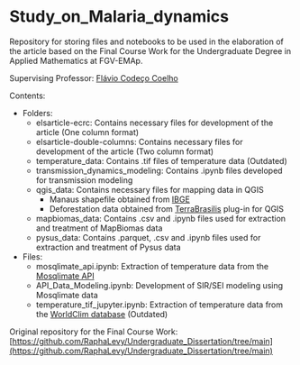 # Study_on_Malaria_dynamics

Repository for storing files and notebooks to be used in the elaboration of the article based on the Final Course Work for the Undergraduate Degree in Applied Mathematics at FGV-EMAp.

Supervising Professor: [Flávio Codeço Coelho](https://emap.fgv.br/professores/flavio-codeco-coelho-0)

Contents:

+ Folders:
  - elsarticle-ecrc: Contains necessary files for development of the article (One column format)
  - elsarticle-double-columns: Contains necessary files for development of the article (Two column format)
  - temperature_data: Contains .tif files of temperature data (Outdated)
  - transmission_dynamics_modeling: Contains .ipynb files developed for transmission modeling
  - qgis_data: Contains necessary files for mapping data in QGIS
    - Manaus shapefile obtained from [IBGE](https://www.ibge.gov.br/geociencias/organizacao-do-territorio/malhas-territoriais/15774-malhas.html)
    - Deforestation data obtained from [TerraBrasilis](https://terrabrasilis.dpi.inpe.br/app/map/deforestation?hl=pt-br) plug-in for QGIS
  - mapbiomas_data: Contains .csv and .ipynb files used for extraction and treatment of MapBiomas data
  - pysus_data: Contains .parquet, .csv and .ipynb files used for extraction and treatment of Pysus data
+ Files:
  - mosqlimate_api.ipynb: Extraction of temperature data from the [Mosqlimate API](https://api.mosqlimate.org/datastore/)
  - API_Data_Modeling.ipynb: Development of SIR/SEI modeling using Mosqlimate data
  - temperature_tif_jupyter.ipynb: Extraction of temperature data from the [WorldClim database](https://www.worldclim.org/data/monthlywth.html) (Outdated)

Original repository for the Final Course Work: [https://github.com/RaphaLevy/Undergraduate_Dissertation/tree/main](https://github.com/RaphaLevy/Undergraduate_Dissertation/tree/main)
